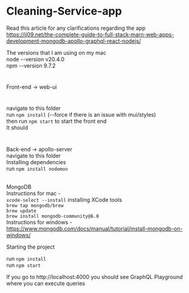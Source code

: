 # Cleaning-Service-app
Read this article for any clarifications regarding the app <br />
https://jj09.net/the-complete-guide-to-full-stack-marn-web-apps-development-mongodb-apollo-graphql-react-nodejs/

The versions that I am using on my mac<br />
node --version  v20.4.0<br />
npm  --version   9.7.2<br />
#
Front-end -> web-ui
#
navigate to this folder <br />
run `npm install` (--force if there is an issue with mui/styles)<br />
then run `npm start` to start the front end <br />
It should 
#
Back-end -> apollo-server <br />
navigate to this folder <br />
Installing dependencies <br />
run `npm install nodemon` <br /><br />

MongoDB <br />
Instructions for mac -  <br />
`xcode-select --install`   installing XCode tools <br />
`brew tap mongodb/brew` <br />
`brew update` <br />
`brew install mongodb-community@6.0` <br />
Instructions for windows - https://www.mongodb.com/docs/manual/tutorial/install-mongodb-on-windows/

Starting the project <br />

run `npm install` <br />
run `npm start` <br />

If you go to http://localhost:4000 you should see GraphQL Playground where you can execute queries
#
